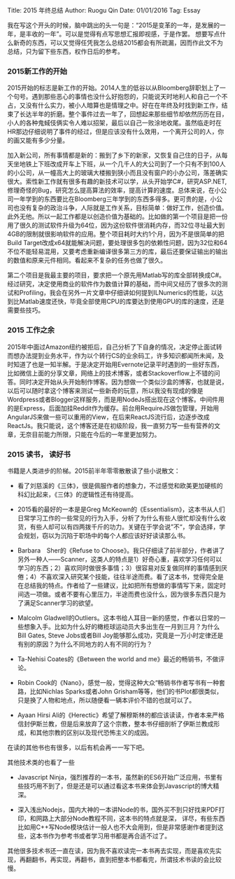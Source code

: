 Title: 2015 年终总结
Author: Ruogu Qin
Date: 01/01/2016
Tag: Essay

我在写这个开头的时候，脑中跳出的头一句是：“2015是变革的一年，是发展的一年，是丰收的一年”。可以是觉得有点写思想汇报即视感，于是作罢。
想要写点什么新奇的东西，可以又觉得任凭我怎么总结2015都会有所疏漏，因而作此文不为总结，只为留下些东西，权作日后的参考。

### 2015新工作的开始

2015开始的标志是新工作的开始。2014人生的低谷以从Bloomberg辞职划上了一个句号。遇到那些恶心的事情也没什么好抱怨的，只能说天时地利人和自己一个不占，又没有什么实力，被小人暗算也是情理之中。好在在年终及时找到新工作，结束了长达半年的折磨。整个事件过去一年了，回想起来那些细节却依然历历在目，小人的各种鬼蜮伎俩实令人难以招架，最后以自己一败涂地收尾。虽然临走时在HR那边仔细说明了事件的经过，但是应该没有什么效用，一个离开公司的人，你的画又能有多少分量。

加入新公司，所有事情都是新的：搬到了乡下的新家，又恢复自己住的日子，从每天坐地铁上下班改成开车上下班，从一个几千人的大公司到了一个只有不到100人的小公司，从一幢高大上的玻璃大楼搬到狭小而且没有窗户的小办公司，落差确实很大。索性新工作就有很多有趣的新技术可以学，从头开始学C#，研究ASP.NET,修理奇怪的Bug，研究怎么提高算法的效率，提高计算的速度。总体来说，在小公司一年学到的东西要比在Bloomberg三年学到的东西多得多。更可贵的是，小公司也没有复杂的政治斗争，人际就是工作关系，目标简单：做好工作，创造价值。此外无他。所以一起工作都是以创造价值为基础的。比如做的第一个项目是把一份用了很久的测试软件升级为64位，因为这份软件很消耗内存，而32位寻址最大到4GB的限制就很影响软件的应用。整个项目耗时大约1个月，因为不是很简单的把Build Target改成x64就能解决问题，要处理很多包的依赖性问题，因为32位和64不位不能轻易混用，又要考虑重新编译很多第三方的库，最后还要保证输出的输出的数值和原来元件相同。看起来不复杂的任务也做了很久。

第二个项目是我最主要的项目，要求把一个原先用Matlab写的库全部转换成C#。经过研究，决定使用商业的软件作为数值计算的基础，而中间又经历了很多次的测试和Profiling，我会在另外一片文章中仔细讲如何提到ILNumerics的性能，以达到比Matlab速度还快，毕竟全部使用CPU的库要达到使用GPU的库的速度，还是需要些技巧。

### 2015 工作之余

2015年中面过Amazon纽约被拒后，自己分析了下自身的情况，决定停止面试转而想办法提到业务水平，作为以个转行CS的业余码工，许多知识都闻所未闻，及时知道了也是一知半解。于是决定开始用Evernote记录平时遇到的一些好东西，比如微信上面的分享文章，网络上的技术博客，或者Stackoverflow上不错的问答。同时决定开始从头开始制作博客。因为想做一个类似沙盒的博客，也就是说，以后可以随时拿这个博客来测试一些新奇的玩意，所以我没有现成的像是Wordpress或者Blogger这样服务，而是用NodeJs搭出现在这个博客。中间件用的是Express，后面加挂Reddit作为缓存。前台用RequireJS做包管理，开始用AngularJS来做一些可以重用的View，在后来ReactJS流行后，边逐步改成ReactJs。我只能说，这个博客还是在初级阶段，我一直努力写一些有营养的文章，无奈目前能力所限，只能在今后的一年里更加努力。

### 2015 读书， 读好书

书籍是人类进步的阶梯。2015前半年零零散散读了些小说散文：
* 看了刘慈溪的《三体》，很是佩服作者的想象力，不过感觉和欧美更加硬核的科幻比起来，《三体》的逻辑性还有待提高。

* 2015看的最好的一本是是Greg McKeown的《Essentialism》，这本书从人们日常学习工作的一些常见的行为入手，分析了为什么有些人很忙却没有什么收货，有些人却可以有四两拨千斤的功力。关键在于学会说”不“，学会选择，学会规划，窃以为沉陷于职场中的每个人都应该好好读读那么书。

* Barbara　Sher的《Refuse to Choose》。我只仔细读了前半部分，作者讲了另外一种人——Scanner，这类人的特点是1）好奇心重，喜欢学习任何可以学习的东西；2）喜欢同时做很多事情；3）很容易对反复做同样的事情感到厌倦；4）不喜欢深入研究某个技能，往往半途而费。看了这本书，觉得完全是在总结我的特点。作者给了一些建议，比如把所有想做的事情写下来，固定时间选一项做。或者不要有心里压力，半途而费也没什么，因为很多东西只是为了满足Scanner学习的欲望。

* Malcolm Gladwell的Outliers。这本书给人耳目一新的感觉，作者以日常的一些想象入手。比如为什么好的橄榄球运动员大多出生在一月到三月？为什么Bill Gates, Steve Jobs或者Bill Joy能够那么成功，究竟是一万小时定律还是有别的原因？为什么不同地方的人有不同的行为？

* Ta-Nehisi Coates的《Between the world and me》最近的畅销书，不做评论。

* Robin Cook的《Nano》，感觉一般，觉得这种大众“畅销书作者写书有一种套路，比如Nichlas Sparks或者John Grisham等等，他们的书Plot都很类似，只是换了人物和地点，所以随便看一辆本评价不错的也就可以了。

* Ayaan Hirsi Ali的《Herectic》希望了解穆斯林的都应该读读，作者本来严格信封伊斯兰教，但是后来放弃了这个宗教，整本书仔细剖析了伊斯兰教成形成，和其他宗教的区别以及现代恐怖主义的成因。

在读的其他书也有很多，以后有机会再一一写下吧。

其他技术类的也看了一些
* Javascript Ninja，强烈推荐的一本书，虽然新的ES6开始广泛应用，书里有些技巧用不到了，但是还是可以通过看这本书来体会到Javascript的博大精深。

* 深入浅出Nodejs，国内大神的一本讲Node的书，国外买不到只好找来PDF打印，和网路上大部分Node教程不同，这本书的特点就是深， 详尽，有些东西比如用C++写Node模块估计一般人也不大会用到，但是非常感谢作者提到这些，这本书作为参考书或者学习用书都是再合适不过了。

其他很多技术书还一直在读，因为我不喜欢读完一本书再去实现，而是喜欢先实现，再翻翻书，再实现，再翻书，直到把整本书都看完，所谓技术书读的会比较慢。
